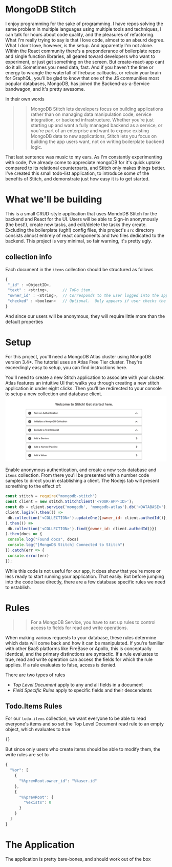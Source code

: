 # MongoDB Stitch
[stitchWelcome]: static/images/stitchWelcome.png

 I enjoy programming for the sake of programming. I have repos solving the same problem in multiple languages using multiple tools and techniques, I can talk for hours about code quality, and the pleasures of refactoring. What I'm really trying to say is that I love code, almost to an absurd degree. What I don't love, however, is the setup. And apparently I'm not alone. Within the React community there's a preponderance of boilerplate repos and single function libraries, all geared toward developers who want to experiment, or just get something on the screen. But create-react-app cant do it all. Sometimes you need data, fast. And if you haven't the time or energy to wrangle the waterfall of firebase callbacks, or retrain your brain for GraphQL, you'll be glad to know that one of the JS communities most popular databases, MongoDB, has joined the Backend-as-a-Service bandwagon, and it's pretty awesome.
 
 In their own words 
 
 >> MongoDB Stitch lets developers focus on building applications rather than on managing data manipulation code, service integration, or backend infrastructure. Whether you’re just starting up and want a fully managed backend as a service, or you’re part of an enterprise and want to expose existing MongoDB data to new applications, Stitch lets you focus on building the app users want, not on writing boilerplate backend logic.
  

 That last sentence was music to my ears. As I'm constantly experimenting with code, I've already come to appreciate mongoDB for it's quick uptake compared to its relational counterparts, and Stitch only makes things better. I've created this small todo-list application, to introduce some of the benefits of Stitch, and demonstrate just how easy it is to get started.
 
# What we'll be building
 This is a small CRUD-style application that uses MondoDB Stitch for the backend and React for the UI. Users will be able to Sign-in anonymously (the best!), create new tasks, and edit/delete the tasks they create.
 Excluding the boilerplate (ugh!) config files, this project's `src` directory consists almost entirely of react components and two files dedicated to the backend. This project is very minimal, so fair warning, it's pretty ugly.
 
## collection info
Each document in the `items` collection should be structured as follows
  ~~~js
  {
   "_id" : <ObjectID>,
   "text" : <string>,      // ToDo item.
   "owner_id" : <string>,  // Corresponds to the user logged into the app.
   "checked" : <boolean>   // Optional.  Only appears if user checks the item in the app.
 }
  ~~~
And since our users will be anonymous, they will require little more than the default properties
   
# Setup
 For this project, you'll need a MongoDB Atlas cluster using MongoDB version 3.4+. The tutorial uses an Atlas Free Tier cluster. They're exceedingly easy to setup, you can find instructions here.
 
 You'll need to create a new Stitch application to associate with  your cluster. Atlas features an intuitive UI that walks you through creating a new stitch application in under eight clicks. Then you'll be redirected to your console to setup a new collection and database client.
 ![stitchWelcome][stitchWelcome]
 
 Enable anonymous authentication, and create a new `todo` database and `items` collection. From there you'll be presented with a number code samples to direct you in establishing a client. The Nodejs tab will present something to the effect of:
 
 ~~~js
const stitch = require("mongodb-stitch")
const client = new stitch.StitchClient('<YOUR-APP-ID>');
const db = client.service('mongodb', 'mongodb-atlas').db('<DATABASE>');
client.login().then(() =>
  db.collection('<COLLECTION>').updateOne({owner_id: client.authedId()}, {$set:{number:42}}, {upsert:true})
).then(() =>
  db.collection('<COLLECTION>').find({owner_id: client.authedId()})
).then(docs => {
  console.log("Found docs", docs)
  console.log("[MongoDB Stitch] Connected to Stitch")
}).catch(err => {
  console.error(err)
});
 ~~~
 
 While this code is not useful for our app, it does show that you're more or less ready to start running your application. That easily. But before jumping into the code base directly, there are a few database specific rules we need to establish.
 
# Rules 
>> For a MongoDB Service, you have to set up rules to control access to fields for read and write operations.

 When making various requests to your database, these rules determine which data will come back and how it can be manipulated. If you're familiar with other BaaS platforms like FireBase or Apollo, this is conceptually identical, and the primary distinctions are syntactic. If a rule evaluates to true, read and write operation can access the fields for which the rule applies. If a rule evaluates to false, access is denied.
 
 There are two types of rules
 -  _Top Level Document_ apply to any and all fields in a document
 - _Field Specific Rules_ apply to specific fields and their descendants

## Todo.Items Rules
For our `todo.items` collection, we want everyone to be able to read everyone's items and so set the Top Level Document read rule to an empty object, which evaluates to true
~~~js
{}
~~~
But since only users who create items should be able to modify them, the write rules are set to 
~~~js
{
  "%or": [
    {
      "%%prevRoot.owner_id": "%%user.id"
    },
    {
      "%%prevRoot": {
        "%exists": 0
      }
    }
  ]
}
~~~
  
 
# The Application
The application is pretty bare-bones, and should work out of the box
